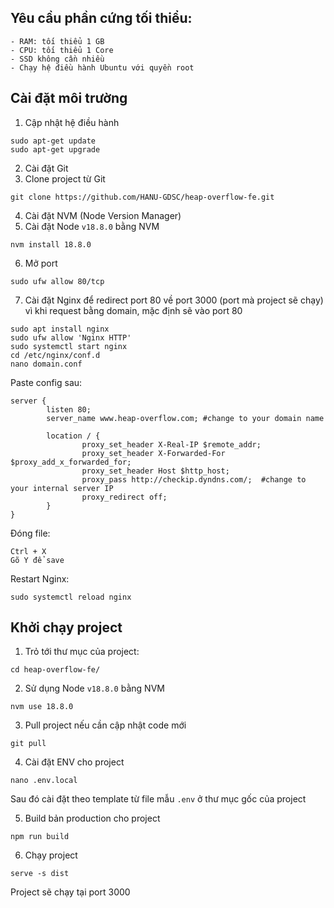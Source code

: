 ## Yêu cầu phần cứng tối thiểu:
```
- RAM: tối thiểu 1 GB
- CPU: tối thiểu 1 Core
- SSD không cần nhiều
- Chạy hệ điều hành Ubuntu với quyền root
```

## Cài đặt môi trường

1. Cập nhật hệ điều hành

```
sudo apt-get update
sudo apt-get upgrade
```

2. Cài đặt Git
3. Clone project từ Git

```
git clone https://github.com/HANU-GDSC/heap-overflow-fe.git
```

4. Cài đặt NVM (Node Version Manager)
5. Cài đặt Node `v18.8.0` bằng NVM

```
nvm install 18.8.0
```

6. Mở port 

```
sudo ufw allow 80/tcp
```

7. Cài đặt Nginx để redirect port 80 về port 3000 (port mà project sẽ chạy) vì khi request bằng domain, mặc định sẽ vào port 80
```
sudo apt install nginx
sudo ufw allow 'Nginx HTTP'
sudo systemctl start nginx
cd /etc/nginx/conf.d
nano domain.conf
```

Paste config sau:

```
server {
        listen 80;
        server_name www.heap-overflow.com; #change to your domain name
 
        location / {
                proxy_set_header X-Real-IP $remote_addr;
                proxy_set_header X-Forwarded-For $proxy_add_x_forwarded_for;
                proxy_set_header Host $http_host;
                proxy_pass http://checkip.dyndns.com/;  #change to your internal server IP
                proxy_redirect off;
        }
}
```

Đóng file:

```
Ctrl + X
Gõ Y để save
```

Restart Nginx:

```
sudo systemctl reload nginx
```



## Khởi chạy project

1. Trỏ tới thư mục của project:

```
cd heap-overflow-fe/
```

2. Sử dụng Node `v18.8.0` bằng NVM

```
nvm use 18.8.0
```

3. Pull project nếu cần cập nhật code mới

```
git pull
```

4. Cài đặt ENV cho project

```
nano .env.local
```
 Sau đó cài đặt theo template từ file mẫu `.env` ở thư mục gốc của project

5. Build bản production cho project

```
npm run build
```

6. Chạy project

```
serve -s dist
```

Project sẽ chạy tại port 3000